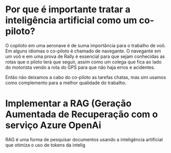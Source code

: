 # Por que é importante tratar a inteligência artificial como um co-piloto?

O copiloto em uma aeronave é de suma importância para o trabalho de voô. Em alguns idiomas o co-piloto é chamado de navegante. O navegante em um voô e em uma prova de Rally é essencial para que sejam conhecidas as rotas que o piloto terá que seguir, assim como um colega que fica ao lado do motorista vendo a rota do GPS para que não haja erros e acidentes.

Então não deixamos a cabo do co-piloto as tarefas chatas, mas sim usamos como complemento para a melhor qualidade do trabalho.

# Implementar a RAG (Geração Aumentada de Recuperação com o serviço Azure OpenAi

RAG é uma forma de pesquisar documentos usando a inteligência artificial que otimiza o uso de tokens da intelig
